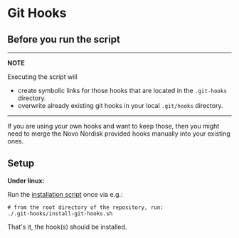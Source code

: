 # Git Hooks

## Before you run the script

---
**NOTE**

Executing the script will
* create symbolic links for those hooks that are located in the `.git-hooks` directory.
* overwrite already existing git hooks in your local `.git/hooks` directory. 
---

If you are using your own hooks and want to keep those,
then you might need to merge the Novo Nordisk provided hooks manually into your existing ones.

## Setup

**Under linux:**

Run the [installation script](./install-git-hooks.sh) once via e.g.:

```shell script
# from the root directory of the repository, run:
./.git-hooks/install-git-hooks.sh
```

That's it, the hook(s) should be installed.


